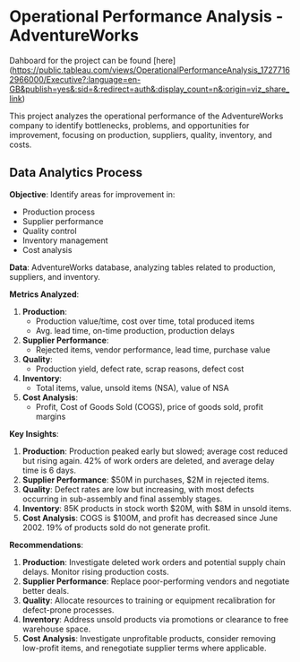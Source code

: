# Operational Performance Analysis - AdventureWorks

Dahboard for the project can be found [here] (https://public.tableau.com/views/OperationalPerformanceAnalysis_17277162966000/Executive?:language=en-GB&publish=yes&:sid=&:redirect=auth&:display_count=n&:origin=viz_share_link)

This project analyzes the operational performance of the AdventureWorks company to identify bottlenecks, problems, and opportunities for improvement, focusing on production, suppliers, quality, inventory, and costs.

## Data Analytics Process

**Objective**: Identify areas for improvement in:
  - Production process
  - Supplier performance
  - Quality control
  - Inventory management
  - Cost analysis

**Data**: AdventureWorks database, analyzing tables related to production, suppliers, and inventory.

**Metrics Analyzed**:
  1. **Production**: 
     - Production value/time, cost over time, total produced items
     - Avg. lead time, on-time production, production delays
  2. **Supplier Performance**:
     - Rejected items, vendor performance, lead time, purchase value
  3. **Quality**:
     - Production yield, defect rate, scrap reasons, defect cost
  4. **Inventory**:
     - Total items, value, unsold items (NSA), value of NSA
  5. **Cost Analysis**:
     - Profit, Cost of Goods Sold (COGS), price of goods sold, profit margins

**Key Insights**:
  1. **Production**: Production peaked early but slowed; average cost reduced but rising again. 42% of work orders are deleted, and average delay time is 6 days.
  2. **Supplier Performance**: $50M in purchases, $2M in rejected items. 
  3. **Quality**: Defect rates are low but increasing, with most defects occurring in sub-assembly and final assembly stages.
  4. **Inventory**: 85K products in stock worth $20M, with $8M in unsold items.
  5. **Cost Analysis**: COGS is $100M, and profit has decreased since June 2002. 19% of products sold do not generate profit.

**Recommendations**:
  1. **Production**: Investigate deleted work orders and potential supply chain delays. Monitor rising production costs.
  2. **Supplier Performance**: Replace poor-performing vendors and negotiate better deals.
  3. **Quality**: Allocate resources to training or equipment recalibration for defect-prone processes.
  4. **Inventory**: Address unsold products via promotions or clearance to free warehouse space.
  5. **Cost Analysis**: Investigate unprofitable products, consider removing low-profit items, and renegotiate supplier terms where applicable.
